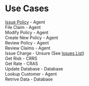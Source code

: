 # Use Cases

[Issue Policy](./UseCase.md) - Agent\
File Claim - Agent\
Modify Policy - Agent\
Create New Policy - Agent\
Review Policy - Agent\
Review Claims - Agent\
Issue Charge - Unsure (See [Issues List](./IssuesList.md))\
Get Risk - CRRS\
Get Rate - CRAS\
Update Database - Database\
Lookup Customer - Agent\
Retrive Data - Database